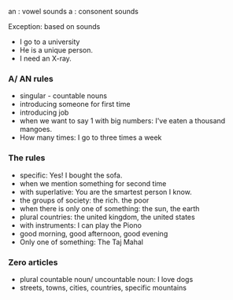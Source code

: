 an :  vowel sounds
a : consonent sounds

Exception: based on sounds
  - I go to a university
  - He is a unique person.
  - I need an X-ray.

### A/ AN rules
  - singular - countable nouns
  - introducing someone for first time
  - introducing job
  - when we want to say 1 with big numbers: I've eaten a thousand mangoes.
  - How many times:  I go to three times a week

### The rules
  - specific:  Yes! I bought the sofa.
  - when we mention something for second time
  - with superlative:  You are the smartest person I know.
  - the groups of society:  the rich. the poor
  - when there is only one of something: the sun, the earth
  - plural countries:  the united kingdom, the united states
  - with instruments: I can play the Piono
  - good morning, good afternoon, good evening
  - Only one of something: The Taj Mahal

### Zero articles
  - plural countable noun/ uncountable noun:  I love dogs
  - streets, towns, cities, countries, specific mountains
